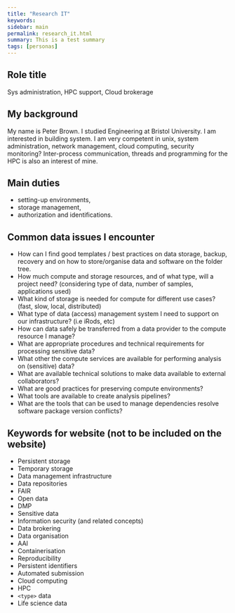```yaml
---
title: "Research IT"
keywords: 
sidebar: main
permalink: research_it.html
summary: This is a test summary
tags: [personas]
---
```


## Role title

Sys administration, HPC support, Cloud brokerage

## My background
My name is Peter Brown. I studied Engineering at Bristol University. I am interested in building system. I am very competent in unix, system administration, network management, cloud computing, security monitoring? 
Inter-process communication, threads and programming for the HPC is also an interest of mine.


## Main duties

 * setting-up environments, 
 * storage management, 
 * authorization and identifications.

## Common data issues I encounter

 * How can I find good templates / best practices on data storage, backup, recovery and on how to store/organise data and software on the folder tree.
 * How much compute and storage resources, and of what type, will a project need? (considering type of data, number of samples, applications used)
 * What kind of storage is needed for compute for different use cases? (fast, slow, local, distributed)
 * What type of data (access) management system I need to support on our infrastructure? (i.e iRods, etc)
 * How can data safely be transferred from a data provider to the compute resource I manage? 
 * What are appropriate procedures and technical requirements for processing sensitive data? 
 * What other the compute services are available for performing analysis on (sensitive) data?
 * What are available technical solutions to make data available to external collaborators?
 * What are good practices for preserving compute environments?
 * What tools are available to create analysis pipelines?
 * What are the tools that can be used to manage dependencies resolve software package version conflicts?


## Keywords for website (not to be included on the website)

 * Persistent storage
 * Temporary storage
 * Data management infrastructure
 * Data repositories
 * FAIR
 * Open data
 * DMP
 * Sensitive data
 * Information security (and related concepts)
 * Data brokering 
 * Data organisation
 * AAI
 * Containerisation
 * Reproducibility
 * Persistent identifiers
 * Automated submission
 * Cloud computing
 * HPC
 * `<type>` data
 * Life science data






